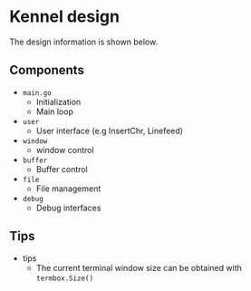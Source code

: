 # Kennel design
The design information is shown below.

## Components
* `main.go`
    * Initialization
    * Main loop
* `user`
    * User interface (e.g InsertChr, Linefeed)
* `window`
    * window control
* `buffer`
    * Buffer control
* `file`
    * File management
* `debug`
    * Debug interfaces

## Tips
* tips
    * The current terminal window size can be obtained with `termbox.Size()`
